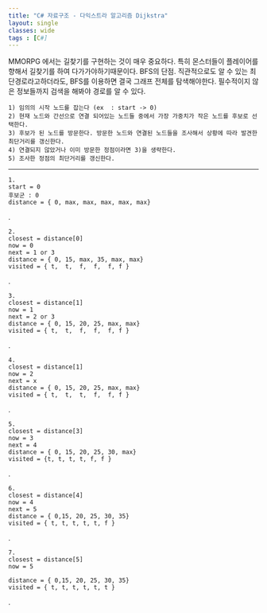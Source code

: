 ```yaml
---
title: "C# 자료구조 - 다익스트라 알고리즘 Dijkstra"
layout: single
classes: wide
tags : [C#]
---
```


MMORPG 에서는 길찾기를 구현하는 것이 매우 중요하다. 특히 몬스터들이 플레이어를 향해서 길찾기를 하여 다가가야하기때문이다.
BFS의 단점. 직관적으로도 알 수 있는 최단경로라고하더라도, BFS를 이용하면 결국 그래프 전체를 탐색해야한다. 필수적이지 않은 정보들까지  검색을 해봐야 경로를 알 수 있다. 

    1) 임의의 시작 노드를 잡는다 (ex  : start -> 0)
    2) 현재 노드와 간선으로 연결 되어있는 노드들 중에서 가장 가중치가 작은 노드를 후보로 선택한다. 
    3) 후보가 된 노드를 방문한다. 방문한 노드와 연결된 노드들을 조사해서 상황에 따라 발견한 최단거리를 갱신한다.
    4) 연결되지 않았거나 이미 방문한 정점이라면 3)을 생략한다.
    5) 조사한 정점의 최단거리를 갱신한다.
    

-----

    1.
    start = 0
    후보군 : 0
    distance = { 0, max, max, max, max, max}
.

    2.
    closest = distance[0]
    now = 0
    next = 1 or 3
    distance = { 0, 15, max, 35, max, max}
    visited = { t,  t,  f,  f,  f, f }
.

    3.
    closest = distance[1]
    now = 1
    next = 2 or 3
    distance = { 0, 15, 20, 25, max, max}
    visited = { t,  t,  f,  f,  f, f }
.

    4.
    closest = distance[1]
    now = 2
    next = x
    distance = { 0, 15, 20, 25, max, max}
    visited = { t,  t,  t,  f,  f, f }
.    

    5.
    closest = distance[3]
    now = 3
    next = 4
    distance = { 0, 15, 20, 25, 30, max}
    visited = {t, t, t, t, f, f }
.

    6.
    closest = distance[4]
    now = 4
    next = 5
    distance = { 0,15, 20, 25, 30, 35}
    visited = { t, t, t, t, t, f }
.

    7.
    closest = distance[5]
    now = 5

    distance = { 0,15, 20, 25, 30, 35}
    visited = { t, t, t, t, t, t }
.
